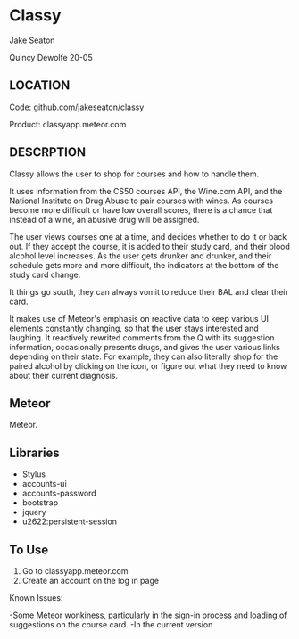 Classy
=======

Jake Seaton

Quincy Dewolfe 20-05

LOCATION
---
Code: github.com/jakeseaton/classy

Product: classyapp.meteor.com


DESCRPTION
---

Classy allows the user to shop for courses and how to handle them. 

It uses information from the CS50 courses API, the Wine.com API, and the National Institute on Drug Abuse to pair courses with wines. As courses become more difficult or have low overall scores, there is a chance that instead of a wine, an abusive drug will be assigned.

The user views courses one at a time, and decides whether to do it or back out. If they accept the course, it is added to their study card, and their blood alcohol level increases. As the user gets drunker and drunker, and their schedule gets more and more difficult, the indicators at the bottom of the study card change.  

It things go south, they can always vomit to reduce their BAL and clear their card.

It makes use of Meteor's emphasis on reactive data to keep various UI elements constantly changing, so that the user stays interested and laughing. It reactively rewrited comments from the Q with its suggestion information, occasionally presents drugs, and gives the user various links depending on their state. For example, they can also literally shop for the paired alcohol by clicking on the icon, or figure out what they need to know about their current diagnosis.

Meteor
---
Meteor.

Libraries
---
- Stylus
- accounts-ui
- accounts-password
- bootstrap
- jquery
- u2622:persistent-session


To Use
---

1) Go to classyapp.meteor.com
2) Create an account on the log in page

Known Issues:

-Some Meteor wonkiness, particularly in the sign-in process and loading of suggestions on the course card.
-In the current version 
